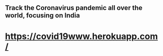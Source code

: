 ## Track the Coronavirus pandemic all over the world, focusing on India
# https://covid19www.herokuapp.com/
